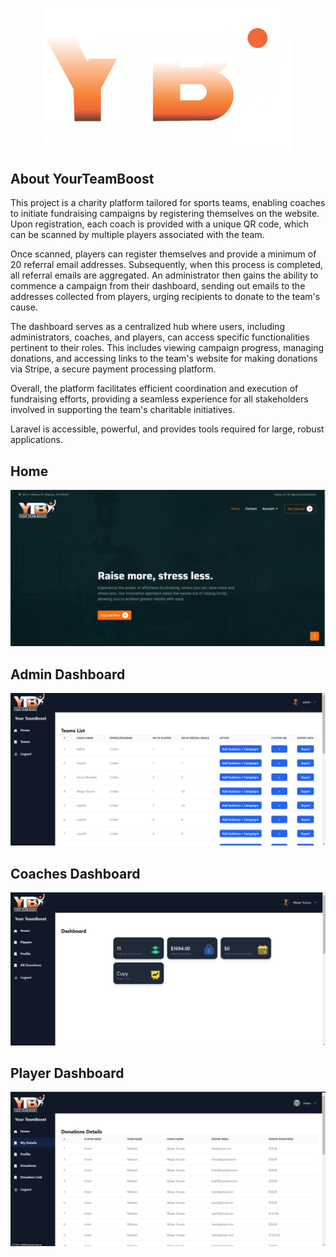 <p align="center"><a href="https://laravel.com" target="_blank"><img src="./public/img/ytb_logo.png" width="400" alt="Project Logo"></a></p>

<!-- <p align="center">
<a href="https://github.com/laravel/framework/actions"><img src="https://github.com/laravel/framework/workflows/tests/badge.svg" alt="Build Status"></a>
<a href="https://packagist.org/packages/laravel/framework"><img src="https://img.shields.io/packagist/dt/laravel/framework" alt="Total Downloads"></a>
<a href="https://packagist.org/packages/laravel/framework"><img src="https://img.shields.io/packagist/v/laravel/framework" alt="Latest Stable Version"></a>
<a href="https://packagist.org/packages/laravel/framework"><img src="https://img.shields.io/packagist/l/laravel/framework" alt="License"></a>
</p> -->

## About YourTeamBoost

This project is a charity platform tailored for sports teams, enabling coaches to initiate fundraising campaigns by registering themselves on the website. Upon registration, each coach is provided with a unique QR code, which can be scanned by multiple players associated with the team. 

Once scanned, players can register themselves and provide a minimum of 20 referral email addresses. Subsequently, when this process is completed, all referral emails are aggregated. An administrator then gains the ability to commence a campaign from their dashboard, sending out emails to the addresses collected from players, urging recipients to donate to the team's cause.

The dashboard serves as a centralized hub where users, including administrators, coaches, and players, can access specific functionalities pertinent to their roles. This includes viewing campaign progress, managing donations, and accessing links to the team's website for making donations via Stripe, a secure payment processing platform.

Overall, the platform facilitates efficient coordination and execution of fundraising efforts, providing a seamless experience for all stakeholders involved in supporting the team's charitable initiatives.

Laravel is accessible, powerful, and provides tools required for large, robust applications.

## Home

<img src="./public/images/home.PNG" alt="Home">

## Admin Dashboard

<img src="./public/images/admin-dash.png" alt="Admin">

## Coaches Dashboard

<img src="./public/images/coach-dash-1.png" alt="Coach">

## Player Dashboard

<img src="./public/images/player-dash.png" alt="Player">

